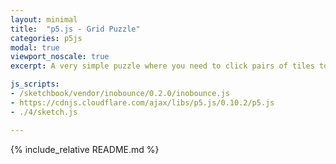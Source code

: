 ```yaml
---
layout: minimal
title:  "p5.js - Grid Puzzle"
categories: p5js
modal: true
viewport_noscale: true
excerpt: A very simple puzzle where you need to click pairs of tiles to match colors of background and nested squares to clear the board.

js_scripts:
- /sketchbook/vendor/inobounce/0.2.0/inobounce.js
- https://cdnjs.cloudflare.com/ajax/libs/p5.js/0.10.2/p5.js
- ./4/sketch.js

---
```


{% include_relative README.md %}
